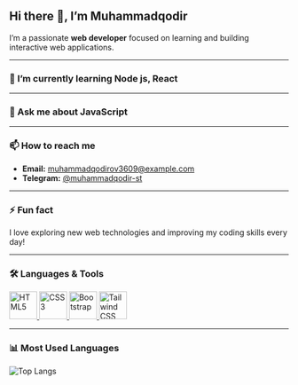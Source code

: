 ## Hi there 👋, I’m Muhammadqodir

I’m a passionate **web developer** focused on learning and building interactive web applications.

---

### 🌱 I’m currently learning Node js, React
---

### 💬 Ask me about JavaScript

---

### 📫 How to reach me
- **Email:** muhammadqodirov3609@example.com  
- **Telegram:** [@muhammadqodir-st](https://t.me/muhammadqodir-st)  
---

### ⚡ Fun fact
I love exploring new web technologies and improving my coding skills every day!

---

### 🛠 Languages & Tools
<p align="left">
  <a href="https://developer.mozilla.org/en-US/docs/Web/HTML">
    <img src="https://cdn.jsdelivr.net/gh/devicons/devicon@latest/icons/html5/html5-plain-wordmark.svg" alt="HTML5" width="50" height="50"/>
  </a>
  <a href="https://developer.mozilla.org/en-US/docs/Web/CSS">
    <img src="https://cdn.jsdelivr.net/gh/devicons/devicon@latest/icons/css3/css3-plain-wordmark.svg" alt="CSS3" width="50" height="50"/>
  </a>
  <a href="https://getbootstrap.com/">
    <img src="https://cdn.jsdelivr.net/gh/devicons/devicon@latest/icons/bootstrap/bootstrap-original-wordmark.svg" alt="Bootstrap" width="50" height="50"/>
  </a>
  <a href="https://tailwindcss.com/">
    <img src="https://cdn.jsdelivr.net/gh/devicons/devicon@latest/icons/tailwindcss/tailwindcss-original.svg" alt="Tailwind CSS" width="50" height="50"/>
  </a>
</p>

---

### 📊 Most Used Languages
![Top Langs](https://github-readme-stats.vercel.app/api/top-langs/?username=Muhammadqodir-st&layout=compact&langs_count=5&theme=radical)
